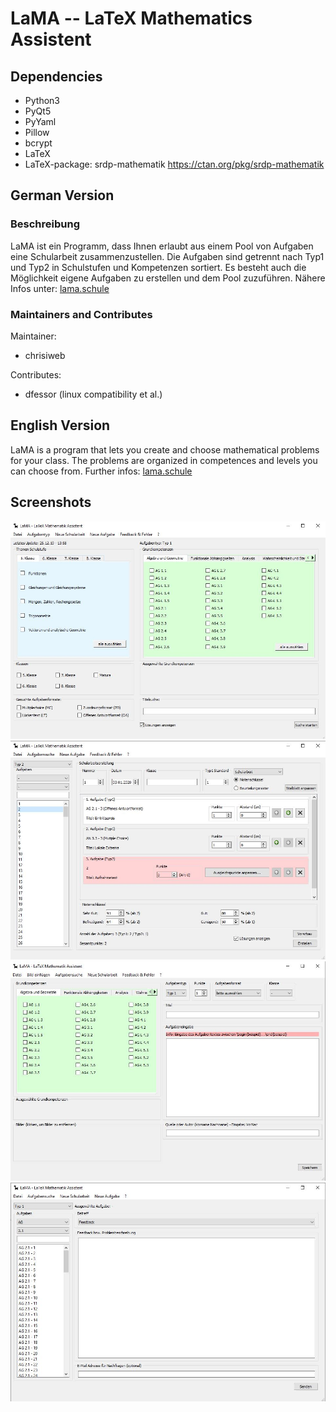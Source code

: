 # LaMA -- LaTeX Mathematics Assistent
## Dependencies
- Python3
- PyQt5
- PyYaml
- Pillow
- bcrypt
- LaTeX
- LaTeX-package: srdp-mathematik <https://ctan.org/pkg/srdp-mathematik>

## German Version
### Beschreibung

LaMA ist ein Programm, dass Ihnen erlaubt aus einem Pool von Aufgaben eine Schularbeit zusammenzustellen.
Die Aufgaben sind getrennt nach Typ1 und Typ2 in Schulstufen und Kompetenzen sortiert.
Es besteht auch die Möglichkeit eigene Aufgaben zu erstellen und dem Pool zuzuführen.
Nähere Infos unter: [lama.schule](https://mylama.github.io/lama/)


### Maintainers and Contributes
Maintainer:
- chrisiweb

Contributes:
- dfessor (linux compatibility et al.)

## English Version

LaMA is a program that lets you create and choose mathematical problems for your class.
The problems are organized in competences and levels you can choose from.
Further infos: [lama.schule](https://mylama.github.io/lama/)

## Screenshots
![LaTeX File Assistent](artwork/lama_suche.JPG)
![LaTeX File Assistent](artwork/lama_sage.JPG)
![LaTeX File Assistent](artwork/lama_neu.JPG)
![LaTeX File Assistent](artwork/lama_feedback.JPG)

<!--
## To Do
- How to install
- What the project does
- Why the project is useful
- How users can get started with the project
- Where users can get help with your project
- Who maintains and contributes to the project
-->
